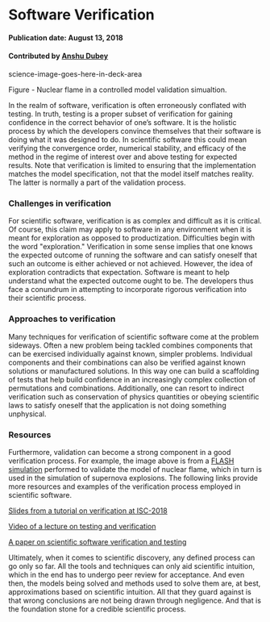 # Software Verification

#### Publication date: August 13, 2018

#### Contributed by [Anshu Dubey](https://github.com/adubey64)

science-image-goes-here-in-deck-area

Figure - Nuclear flame in a controlled model validation simualtion.

In the realm of software, verification is often erroneously conflated with testing. In truth, testing is a proper subset of verification for gaining confidence in the correct behavior of one’s software. It is the holistic process by which the developers convince themselves that their software is doing what it was designed to do. In scientific software this could mean verifying the convergence order, numerical stability, and efficacy of the method in the regime of interest over and above testing for expected results.  Note that verification is limited to ensuring that the implementation matches the model specification, not that the model itself matches reality. The latter is normally a part of the validation process.

### Challenges in verification  
For scientific software, verification is as complex and difficult as it is critical. Of course, this claim may apply to software in any environment when it is meant for exploration as opposed to productization. Difficulties begin with the word "exploration." Verification in some sense implies that one knows the expected outcome of running the software and can satisfy oneself that such an outcome is either achieved or not achieved. However, the idea of exploration contradicts that expectation. Software is meant to help understand what the expected outcome ought to be. The developers thus face a conundrum in attempting to incorporate rigorous verification into their scientific process.
 
### Approaches to verification
Many techniques for verification of scientific software come at the problem sideways. Often a new problem being tackled combines components that can be exercised individually against known, simpler problems. Individual components and their combinations can also be verified against known solutions or manufactured solutions. In this way one can build a scaffolding of tests that help build confidence in an increasingly complex collection of permutations and combinations. Additionally, one can resort to indirect verification such as conservation of physics quantities or obeying scientific laws to satisfy oneself that the application is not doing something unphysical. 

### Resources
Furthermore, validation can become a strong component in a good verification process. For example, the image above is from a [FLASH](http://flash.uchicago.edu) [simulation](http://flash.uchicago.edu/site/gallery) performed to validate the model of nuclear flame, which in turn is used in the simulation of supernova explosions.  The following links provide more resources and examples of the verification process employed in scientific software.

[Slides from a tutorial on verification at ISC-2018](https://figshare.com/articles/Testing_of_HPC_Scientific_Software-_Part_1/6453017)

[Video of a lecture on testing and verification](https://www.youtube.com/watch?v=c3bXqkBgxuI&index=6&list=PLGj2a3KTwhRaRHLBOsXfw_SegaYiDlgiw)

[A paper on scientific software verification and testing](https://onlinelibrary.wiley.com/doi/abs/10.1002/spe.2220)


Ultimately, when it comes to scientific discovery, any defined process can go only so far. All the tools and techniques can only aid scientific intuition, which in the end has to undergo peer review for acceptance. And even then, the models being solved and methods used to solve them are, at best, approximations based on scientific intuition. All that they guard against is that wrong conclusions are not being drawn through negligence. And that is the foundation stone for a credible scientific process. 

<!---
Publish: Preview
RSS update: 2018-08-13
Categories: Reliability
Topics: testing
Tags: bssw-blog-article
Level: 2
Prerequisites: default
Aggregate: none
--->
